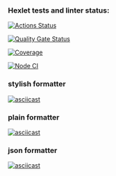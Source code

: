 ### Hexlet tests and linter status:

[![Actions Status](https://github.com/Dmitry-Khodanitsky/frontend-project-46/actions/workflows/hexlet-check.yml/badge.svg)](https://github.com/Dmitry-Khodanitsky/frontend-project-46/actions)

[![Quality Gate Status](https://sonarcloud.io/api/project_badges/measure?project=DK_HX-project-2&metric=alert_status)](https://sonarcloud.io/summary/new_code?id=DK_HX-project-2)

[![Coverage](https://sonarcloud.io/api/project_badges/measure?project=DK_HX-project-2&metric=coverage)](https://sonarcloud.io/summary/new_code?id=DK_HX-project-2)

[![Node CI](https://github.com/Dmitry-Khodanitsky/frontend-project-46/actions/workflows/nodejs.yml/badge.svg?branch=main)](https://github.com/Dmitry-Khodanitsky/frontend-project-46/actions/workflows/nodejs.yml)

### stylish formatter
[![asciicast](https://asciinema.org/a/QGz6ENU967EkoarHNyfGe1e1O.svg)](https://asciinema.org/a/QGz6ENU967EkoarHNyfGe1e1O)

### plain formatter
[![asciicast](https://asciinema.org/a/QFMobou9LJhryrTc6v1l8OXVF.svg)](https://asciinema.org/a/QFMobou9LJhryrTc6v1l8OXVF)

### json formatter 
[![asciicast](https://asciinema.org/a/8Xd7B51yDUsRxmhZNQjH36rCb.svg)](https://asciinema.org/a/8Xd7B51yDUsRxmhZNQjH36rCb)